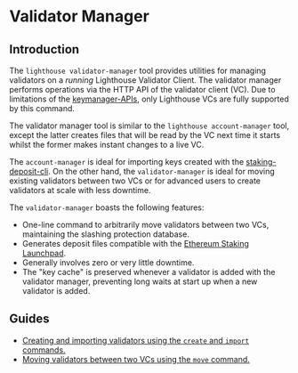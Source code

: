 # Validator Manager

[Ethereum Staking Launchpad]: https://launchpad.ethereum.org/en/
[Import Validators]: #import-validators

## Introduction

The `lighthouse validator-manager` tool provides utilities for managing validators on a *running*
Lighthouse Validator Client. The validator manager performs operations via the HTTP API of the
validator client (VC). Due to limitations of the
[keymanager-APIs](https://ethereum.github.io/keymanager-APIs/), only Lighthouse VCs are fully
supported by this command.

The validator manager tool is similar to the `lighthouse account-manager` tool,
except the latter creates files that will be read by the VC next time it starts
whilst the former makes instant changes to a live VC.

The `account-manager` is ideal for importing keys created with the
[staking-deposit-cli](https://github.com/ethereum/staking-deposit-cli). On the
other hand, the `validator-manager` is ideal for moving existing validators
between two VCs or for advanced users to create validators at scale with less
downtime.

The `validator-manager` boasts the following features:

- One-line command to arbitrarily move validators between two VCs, maintaining the slashing protection database.
- Generates deposit files compatible with the [Ethereum Staking Launchpad][].
- Generally involves zero or very little downtime.
- The "key cache" is preserved whenever a validator is added with the validator
    manager, preventing long waits at start up when a new validator is added.

## Guides

- [Creating and importing validators using the `create` and `import` commands.](./validator-manager-create.md)
- [Moving validators between two VCs using the `move` command.](./validator-manager-move.md)